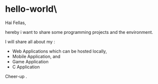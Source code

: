 # hello-world\

Hai Fellas,

hereby i want to share some programming projects and the environment.

I will share all about my :
- Web Applications which can be hosted locally,
- Mobile Application,  and 
- Game Application
- C Application

Cheer-up .


